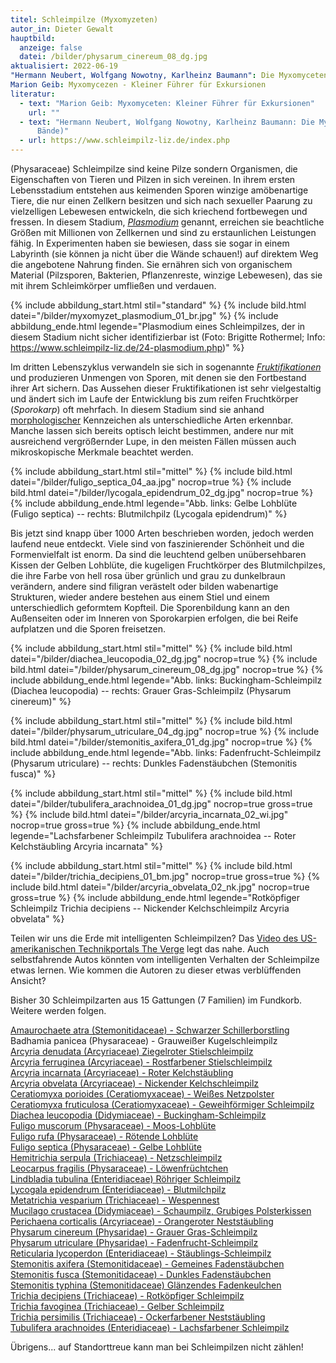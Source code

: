 ```yaml
---
titel: Schleimpilze (Myxomyzeten)
autor_in: Dieter Gewalt
hauptbild:
  anzeige: false
  datei: /bilder/physarum_cinereum_08_dg.jpg
aktualisiert: 2022-06-19
"Hermann Neubert, Wolfgang Nowotny, Karlheinz Baumann": Die Myxomyceten (3 Bände)\
Marion Geib: Myxomycezen - Kleiner Führer für Exkursionen
literatur:
  - text: "Marion Geib: Myxomyceten: Kleiner Führer für Exkursionen"
    url: ""
  - text: "Hermann Neubert, Wolfgang Nowotny, Karlheinz Baumann: Die Myxomyceten (3
      Bände)"
  - url: https://www.schleimpilz-liz.de/index.php
---
```

(Physaraceae) Schleimpilze sind keine Pilze sondern Organismen, die Eigenschaften von Tieren und Pilzen in sich vereinen. In ihrem ersten Lebensstadium entstehen aus keimenden Sporen winzige amöbenartige Tiere, die nur einen Zellkern besitzen und sich nach sexueller Paarung zu vielzelligen Lebewesen entwickeln, die sich kriechend fortbewegen und fressen. In diesem Stadium, *[Plasmodium](Plasmodium "Glossar")* genannt, erreichen sie beachtliche Größen mit Millionen von Zellkernen und sind zu erstaunlichen Leistungen fähig. In Experimenten haben sie bewiesen, dass sie sogar in einem Labyrinth (sie können ja nicht über die Wände schauen!) auf direktem Weg die angebotene Nahrung finden. Sie ernähren sich von organischem Material (Pilzsporen, Bakterien, Pflanzenreste, winzige Lebewesen), das sie mit ihrem Schleimkörper umfließen und verdauen.

{% include abbildung_start.html stil="standard" %}
{% include bild.html datei="/bilder/myxomyzet_plasmodium_01_br.jpg" %}
{% include abbildung_ende.html legende="Plasmodium eines Schleimpilzes, der in diesem Stadium nicht sicher identifizierbar ist (Foto: Brigitte Rothermel; Info: https://www.schleimpilz-liz.de/24-plasmodium.php)" %}

Im dritten Lebenszyklus verwandeln sie sich in sogenannte *[Fruktifikationen](Fruktifikation "Glossar")* und produzieren Unmengen von Sporen, mit denen sie den Fortbestand ihrer Art sichern. Das Aussehen dieser Fruktifikationen ist sehr vielgestaltig und ändert sich im Laufe der Entwicklung bis zum reifen Fruchtkörper (*Sporokarp*) oft mehrfach. In diesem Stadium sind sie anhand [morphologischer](Morphologie "Glossar") Kennzeichen als unterschiedliche Arten erkennbar. Manche lassen sich bereits optisch leicht bestimmen, andere nur mit ausreichend vergrößernder Lupe, in den meisten Fällen müssen auch mikroskopische Merkmale beachtet werden.

{% include abbildung_start.html stil="mittel" %}
{% include bild.html datei="/bilder/fuligo_septica_04_aa.jpg" nocrop=true %}
{% include bild.html datei="/bilder/lycogala_epidendrum_02_dg.jpg" nocrop=true %}
{% include abbildung_ende.html legende="Abb. links: Gelbe Lohblüte (Fuligo septica) -- rechts: Blutmilchpilz (Lycogala epidendrum)" %}

Bis jetzt sind knapp über 1000 Arten beschrieben worden, jedoch werden laufend neue entdeckt. Viele sind von faszinierender Schönheit und die Formenvielfalt ist enorm. Da sind die leuchtend gelben unübersehbaren Kissen der Gelben Lohblüte, die kugeligen Fruchtkörper des Blutmilchpilzes, die ihre Farbe von hell rosa über grünlich und grau zu dunkelbraun verändern, andere sind filigran verästelt oder bilden wabenartige Strukturen, wieder andere bestehen aus einem Stiel und einem unterschiedlich geformtem Kopfteil. Die Sporenbildung kann an den Außenseiten oder im Inneren von Sporokarpien erfolgen, die bei Reife aufplatzen und die Sporen freisetzen.

{% include abbildung_start.html stil="mittel" %}
{% include bild.html datei="/bilder/diachea_leucopodia_02_dg.jpg" nocrop=true %}
{% include bild.html datei="/bilder/physarum_cinereum_08_dg.jpg" nocrop=true %}
{% include abbildung_ende.html legende="Abb. links: Buckingham-Schleimpilz (Diachea leucopodia) -- rechts: Grauer Gras-Schleimpilz (Physarum cinereum)" %}

{% include abbildung_start.html stil="mittel" %}
{% include bild.html datei="/bilder/physarum_utriculare_04_dg.jpg" nocrop=true %}
{% include bild.html datei="/bilder/stemonitis_axifera_01_dg.jpg" nocrop=true %}
{% include abbildung_ende.html legende="Abb. links: Fadenfrucht-Schleimpilz (Physarum utriculare) -- rechts: Dunkles Fadenstäubchen (Stemonitis fusca)" %}

{% include abbildung_start.html stil="mittel" %}
{% include bild.html datei="/bilder/tubulifera_arachnoidea_01_dg.jpg" nocrop=true gross=true %}
{% include bild.html datei="/bilder/arcyria_incarnata_02_wi.jpg" nocrop=true gross=true %}
{% include abbildung_ende.html legende="Lachsfarbener Schleimpilz Tubulifera arachnoidea -- Roter Kelchstäubling Arcyria incarnata" %}

{% include abbildung_start.html stil="mittel" %}
{% include bild.html datei="/bilder/trichia_decipiens_01_bm.jpg" nocrop=true gross=true %}
{% include bild.html datei="/bilder/arcyria_obvelata_02_nk.jpg" nocrop=true gross=true %}
{% include abbildung_ende.html legende="Rotköpfiger Schleimpilz Trichia decipiens -- Nickender Kelchschleimpilz Arcyria obvelata" %}

Teilen wir uns die Erde mit intelligenten Schleimpilzen? Das [Video des US-amerikanischen Technikportals The Verge](https://www.spektrum.de/video/besitzen-schleimpilze-schwarmintelligenz/1592488) legt das nahe. Auch selbstfahrende Autos könnten vom intelligenten Verhalten der Schleimpilze etwas lernen. Wie kommen die Autoren zu dieser etwas verblüffenden Ansicht?

Bisher 30 Schleimpilzarten aus 15 Gattungen (7 Familien) im Fundkorb. Weitere werden folgen.

[Amaurochaete atra (Stemonitidaceae) - Schwarzer Schillerborstling](/pilze/amaurochaete-atra-schwarzer-schillerborstling)\
Badhamia panicea (Physaraceae) - Grauweißer Kugelschleimpilz  
[Arcyria denudata (Arcyriaceae) Ziegelroter Stielschleimpilz](/pilze/arcyria-denudata-ziegelroter-stielschleimpilz)\
[Arcyria ferruginea (Arcyriaceae) - Rostfarbener Stielschleimpilz](/pilze/arcyria-ferruginea-rostfarbener-stielschleimpilz)\
[Arcyria incarnata (Arcyriaceae) - Roter Kelchstäubling](/pilze/arcyria-incarnata-roter-kelchst%C3%A4ubling)\
[Arcyria obvelata (Arcyriaceae) - Nickender Kelchschleimpilz](/pilze/arcyria-obvelata-arcyria-obvelata)\
[Ceratiomyxa porioides (Ceratiomyxaceae) - Weißes Netzpolster](/pilze/ceratiomyxa-porioides-weißes-netzpolster)\
[Ceratiomyxa fruticulosa (Ceratiomyxaceae) - Geweihförmiger Schleimpilz](/pilze/ceratiomyxa-fruticulosa-geweihförmiger-schleimpilz)\
[Diachea leucopodia (Didymiaceae) - Buckingham-Schleimpilz](/pilze/diachea-leucopodia-buckingham-schleimpilz)\
[Fuligo muscorum (Physaraceae) - Moos-Lohblüte](/pilze/fuligo-muscorum-moos-lohblüte)\
[Fuligo rufa (Physaraceae) - Rötende Lohblüte](/pilze/fuligo-rufa-rötliche-lohblüte)\
[Fuligo septica (Physaraceae) - Gelbe Lohblüte](/pilze/fuligo-septica-gelbe-lohblüte)\
[Hemitrichia serpula (Trichiaceae) - Netzschleimpilz](/pilze/hemitrichia-serpula-netzschleimpilz)\
[Leocarpus fragilis (Physaraceae) - Löwenfrüchtchen](/pilze/leocarpus-fragilis-löwenfrüchtchen)\
[Lindbladia tubulina (Enteridiaceae) Röhriger Schleimpilz](/pilze/lindbladia-tubulina-röhriger-schleimpilz)\
[Lycogala epidendrum (Enteridiaceae) - Blutmilchpilz](/pilze/lycogala-epidendrum-blutmilchpilz)\
[Metatrichia vesparium (Trichiaceae) - Wespennest](/pilze/metatrichia-vesparium-wespennest)\
[Mucilago crustacea (Didymiaceae) - Schaumpilz, Grubiges Polsterkissen](/pilze/mucilago-crustacea-schaumpilz-grubiges-polsterkissen)\
[Perichaena corticalis (Arcyriaceae) - Orangeroter Neststäubling](/pilze/perichaena-corticalis-orangeroter-neststäubling)\
[Physarum cinereum (Physaridae) - Grauer Gras-Schleimpilz](/pilze/physarum-cinereum-grauer-gras-schleimpilz)\
[Physarum utriculare (Physaridae) - Fadenfrucht-Schleimpilz](/pilze/physarum-utriculare-fadenfruchtschleimpilz)\
[Reticularia lycoperdon (Enteridiaceae) - Stäublings-Schleimpilz](/pilze/reticularia-lycoperdon-stäublings-schleimpilz)\
[Stemonitis axifera (Stemonitidaceae) - Gemeines Fadenstäubchen](/pilze/stemonitis-axifera-gemeines-fadenstäubchen)\
[Stemonitis fusca (Stemonitidaceae) - Dunkles Fadenstäubchen](/pilze/stemonitis-fusca-dunkles-fadenstäubchen)\
[Stemonitis typhina (Stemonitidaceae) Glänzendes Fadenkeulchen](/pilze/stemonitis-typhina-glänzendes-fadenkeulchen)\
[Trichia decipiens (Trichiaceae) - Rotköpfiger Schleimpilz](/pilze/trichia-decipiens-rotköpfiger-schleimpilz)\
[Trichia favoginea (Trichiaceae) - Gelber Schleimpilz](/pilze/trichia-favoginea-gelber-schleimpilz)\
[Trichia persimilis (Trichiaceae) - Ockerfarbener Neststäubling](/pilze/trichia-persimilis-ockerfarbener-neststäubling)\
[Tubulifera arachnoides (Enteridiaceae) - Lachsfarbener Schleimpilz](/pilze/tubulifera-arachnoidea-lachsfarbener-schleimpilz)

Übrigens... auf Standorttreue kann man bei Schleimpilzen nicht zählen!